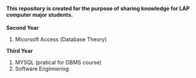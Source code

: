 #### This repository is created for the purpose of sharing knowledge for LAP computer major students.
**Second Year**
1. Micorsoft Access (Database Theory)  

**Third Year**
1. MYSQL (pratical for DBMS course) 
2. Software Enginnering
